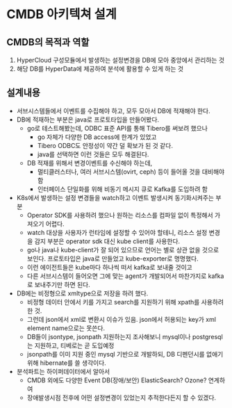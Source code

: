 # CMDB 아키텍쳐 설계

## CMDB의 목적과 역할

1. HyperCloud 구성모듈에서 발생하는 설정변경을 DB에 모아 중앙에서 관리하는 것
2. 해당 DB를 HyperData에 제공하여 분석에 활용할 수 있게 하는 것

## 설계내용

- 서브시스템들에서 이벤트를 수집해야 하고, 모두 모아서 DB에 적재해야 한다.
- DB에 적재하는 부분은 java로 프로토타입을 만들어봤다.
  - go로 테스트해봤는데, ODBC 표준 API를 통해 Tibero를 써보려 했으나
    - go 자체가 다양한 DB access에 한계가 있었고
    - Tibero ODBC도 안정성이 약간 덜 확보가 된 것 같다.
    - java를 선택하면 이런 것들은 모두 해결된다.
  - DB 적재를 위해서 변경이벤트를 수신해야 하는데,
    - 멀티클러스터나, 여러 서브시스템(ovirt, ceph) 등이 들어올 것을 대비해야 함
    - 인터페이스 단일화를 위해 비동기 메시지 큐로 Kafka를 도입하려 함
- K8s에서 발생하는 설정 변경들을 watch하고 이벤트 발생시켜 동기화시켜주는 부분
  - Operator SDK를 사용하려 했으나 원하는 리소스를 컴파일 없이 특정해서 가져오기 어렵다.
  - watch 대상을 사용자가 런타임에 설정할 수 있어야 할테니, 리소스 설정 변경을 감지 부분은 operator sdk 대신 kube client를 사용한다.
  - go나 java나 kube-client가 잘 되어 있으므로 언어는 별로 상관 없을 것으로 보인다. 프로토타입은 java로 만들었고 kube-exporter로 명명했다.
  - 이런 에이전트들은 kube마다 하나씩 떠서 kafka로 보내줄 것이고
  - 다른 서브시스템이 들어오면 그에 맞는 agent가 개발되어서 마찬가지로 kafka로 보내주기만 하면 된다.
- DB에는 비정형으로 xmltype으로 저장을 하려 했다.
  - 비정형 데이터 안에서 키를 가지고 search를 지원하기 위해 xpath를 사용하려 한 것.
  - 그런데 json에서 xml로 변환시 이슈가 있음. json에서 허용되는 key가 xml element name으로는 못쓴다.
  - DB들이 jsontype, jsonpath 지원하는지 조사해보니 mysql이나 postgresql는 지원하고, 티베로는 곧 도입예정
  - jsonpath를 이미 지원 중인 mysql 기반으로 개발하되, DB 디펜던시를 없애기 위해 hibernate를 쓸 생각이다.
- 분석파트는 하이퍼데이터에서 알아서
  - CMDB 외에도 다양한 Event DB(장애/보안) ElasticSearch? Ozone? 연계하여
  - 장애발생시점 전후에 어떤 설정변경이 있었는지 추적한다든지 할 수 있겠다.
